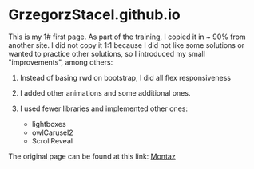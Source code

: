 # GrzegorzStacel.github.io

This is my 1# first page.
As part of the training, I copied it in ~ 90% from another site.
I did not copy it 1:1 because I did not like some solutions or wanted to practice other solutions, so I introduced my small "improvements", among others:

1. Instead of basing rwd on bootstrap, I did all flex responsiveness

2. I added other animations and some additional ones.
3. I used fewer libraries and implemented other ones:
    - lightboxes
    - owlCarusel2
    - ScrollReveal

The original page can be found at this link:
[Montaz](http://ekramit.net/tf/montaz-demo/montaz/index.html#blog)
